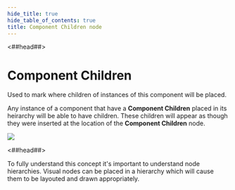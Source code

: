 ```yaml
---
hide_title: true
hide_table_of_contents: true
title: Component Children node
---
```


<##head##>

# Component Children

Used to mark where children of instances of this component will be placed.

Any instance of a component that have a **Component Children** placed in its heirarchy will be
able to have children. These children will appear as though they were inserted at the location of
the **Component Children** node.

<div className="ndl-image-with-background">

![](/nodes/component-utilities/component-children/component-children.png)

</div>

<##head##>

To fully understand this concept it's important to understand node hierarchies.
Visual nodes can be placed in a hierarchy which will cause them to be layouted and drawn appropriately.
